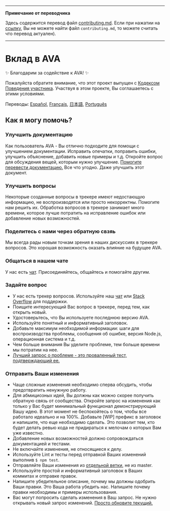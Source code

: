 ___
**Примечание от переводчика**

Здесь содержится перевод файл [contributing.md](https://github.com/sindresorhus/ava/blob/master/contributing.md). Если при нажатии на [ссылку](), Вы не можете найти файл `contributing.md`, то можете считать что перевод актуален).
___
# Вклад в AVA

✨ Благодарим за содействие к AVA! ✨

Пожалуйста обратите внимание, что этот проект выпущен с [Кодексом Поведения участника](code-of-conduct.md). Участвуя в этом проекте, Вы соглашаетесь с этими условиями.

Переводы: [Español](https://github.com/sindresorhus/ava-docs/blob/master/es_ES/contributing.md), [Français](https://github.com/sindresorhus/ava-docs/blob/master/fr_FR/contributing.md), [日本語](https://github.com/sindresorhus/ava-docs/blob/master/ja_JP/contributing.md), [Português](https://github.com/sindresorhus/ava-docs/blob/master/pt_BR/contributing.md)

## Как я могу помочь?

### Улучшить документацию

Как пользователь AVA - Вы отлично подходите для помощи с улучшением документации. Исправить опечатки, поправить ошибки, улучшить объяснение, добавить новые примеры и т.д. Откройте вопрос для обсуждения вещей, которым нужно улучшение. [Помогите перевести документацию.](https://github.com/sindresorhus/ava-docs) Все что угодно. Даже улучшить этот документ.

### Улучшить вопросы

Некоторые созданные вопросы в трекере имеют недостающую информацию, не воспроизводятся или просто некорректны. Помогите нам решить их. Обработка вопросов в трекере занимает много времени, которое лучше потратить на исправление ошибок или добавление новых возможностей.

### Поделитесь с нами через обратную свзяь

Мы всегда рады новым точкам зрения в наших дискуссиях в трекере вопросов. Это хорошая возможность оказать влияние на будущее AVA.

### Общаться в нашем чате

У нас есть [чат](https://gitter.im/sindresorhus/ava). Присоединяйтесь, общайтесь и помогайте другим.

### Задайте вопрос

- У нас есть трекер вопросов. Используйте наш [чат](https://gitter.im/sindresorhus/ava) или [Stack Overflow](https://stackoverflow.com/questions/tagged/ava) для поддержки.
- Поищите интересующий Вас вопрос в трекере, перед тем, как открыть новый.
- Удостоверьтесь, что Вы используете последнюю версию AVA.
- Используйте понятный и информативный заголовок.
- Добавьте максимум необходимой информации: шаги для воспроизводства проблемы, сообщения об ошибке, версия Node.js, операционная система и т.д.
- Чем больше внимания Вы уделите проблеме, тем больше времени мы потратим на нее.
- [Лучший запрос о проблеме - это проваленный тест, подтверждающий ее.](https://twitter.com/sindresorhus/status/579306280495357953)

### Отправить Ваши изменения

- Чаще сложные изменения необходимо сперва обсудить, чтобы предотвратить ненужную работу.
- Для абмициозных идей, Вы должны как можно скорее получить обратную связь от сообщества. Откройте запрос на изменения как только у Вас будет минимальный функционал демонстрирующий Вашу идею. В этот момент не беспокойтесь о том, чтобы все работало идеально и на 100%. Добавьте [WIP] префикс в заголовок и напишите, что еще необходимо сделать. Это позволит тем, кто будет делать ревью кода не придираться к мелочам о которых Вам уже известно.
- Добавление новых возможностей должно сопровождаться документацией и тестами.
- Не включайте изменения, не относящиеся к делу.
- Используйте Lint и тесты перед отправкой Ваших изменений выполнив `$ npm test`.
- Отправляйте Ваши изменения из [отдельной ветки](https://github.com/dchelimsky/rspec/wiki/Topic-Branches), не из master.
- Используйте простой и информативный заголовок в Ваших коммитах и отправке правок.
- Напишите убедительное описание, почему мы должны одобрить Ваши правки. Это Ваша работа убедить нас. Напишите почему правки необходимы и примеры использования.
- Вас могут попросить сделать изменения в Ваш запрос. Не нужно открывать новый запрос изменений. [Просто обновите текущий.](https://github.com/RichardLitt/docs/blob/master/amending-a-commit-guide.md)
